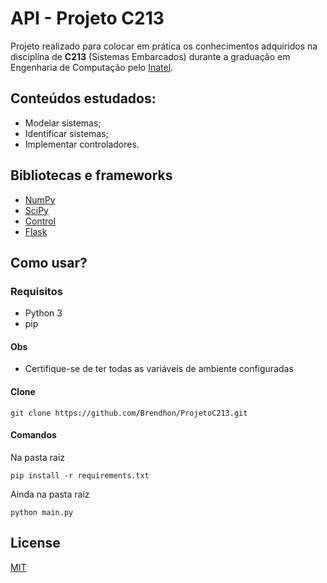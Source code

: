# API - Projeto C213
Projeto realizado para colocar em prática os conhecimentos adquiridos na disciplina de **C213** (Sistemas Embarcados) durante a graduação em Engenharia de Computação pelo [Inatel](https://inatel.br/home/).

## Conteúdos estudados:
* Modelar sistemas;
* Identificar sistemas; 
* Implementar controladores.
 
## Bibliotecas e frameworks
* [NumPy](https://numpy.org/)
* [SciPy](https://www.scipy.org/)
* [Control](https://python-control.readthedocs.io/en/0.8.3/)
* [Flask](https://flask.palletsprojects.com/en/1.1.x/)

## Como usar?

### Requisitos
 * Python 3
 * pip
 
#### Obs
 * Certifique-se de ter todas as variáveis de ambiente configuradas
 
#### Clone
```
git clone https://github.com/Brendhon/ProjetoC213.git
```
#### Comandos
Na pasta raiz
```
pip install -r requirements.txt 
```
Ainda na pasta raiz
```
python main.py
```

## License
[MIT](https://choosealicense.com/licenses/mit/)

